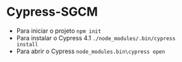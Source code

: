 # Cypress-SGCM

- Para iniciar o projeto <code>npm init</code>
- Para instalar o Cypress 4.1 <code>./node_modules/.bin/cypress install</code>
- Para abrir o Cypress <code>node_modules\.bin\cypress open</code>
